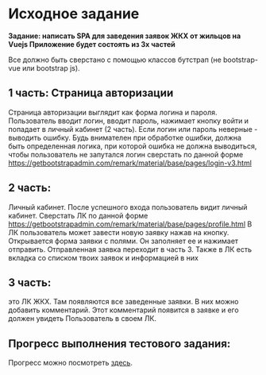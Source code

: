 # Исходное задание
**Задание: написать SPA для заведения заявок ЖКХ от жильцов на Vuejs
Приложение будет состоять из 3х частей**

Все должно быть сверстано с помощью классов бутстрап (не bootstrap-vue или bootstrap js).

## 1 часть: Страница авторизации
Страница авторизации выглядит как форма логина и пароля. Пользователь вводит логин, вводит пароль, нажимает кнопку войти и попадает в личный кабинет (2 часть). Если логин или пароль неверные - выводить ошибку.
Будь внимателен при обработке ошибки, должна быть определенная логика, при которой ошибка не должна выводиться, чтобы пользователь не запутался
логин сверстать по данной форме
https://getbootstrapadmin.com/remark/material/base/pages/login-v3.html

## 2 часть:
Личный кабинет. После успешного входа пользователь видит личный кабинет. Сверстать ЛК по данной форме
https://getbootstrapadmin.com/remark/material/base/pages/profile.html
В ЛК пользователь может завести новую заявку нажав на кнопку. Открывается форма заявки с полями. Он заполняет ее и нажимает отправить. Отправленная заявка переходит в часть 3.
Также в ЛК есть вкладка со списком твоих заявок и информацией в них

## 3 часть:
это ЛК ЖКХ. Там появляются все заведенные заявки. В них можно добавить комментарий. Этот комментарий появится в заявке и его должен увидеть Пользователь в своем ЛК.

## Прогресс выполнения тестового задания:
Прогресс можно посмотреть [здесь](https://github.com/gogganesko/NewRoadsTest/blob/master/TODO.md).